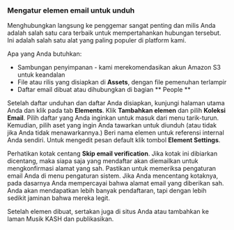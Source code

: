 ### Mengatur elemen email untuk unduh

Menghubungkan langsung ke penggemar sangat penting dan milis Anda adalah salah satu cara terbaik untuk mempertahankan hubungan tersebut. Ini adalah salah satu alat yang paling populer di platform kami.

Apa yang Anda butuhkan:

- Sambungan penyimpanan - kami merekomendasikan akun Amazon S3 untuk keandalan
- File atau rilis yang disiapkan di **Assets**, dengan file pemenuhan terlampir
- Daftar email dibuat atau dihubungkan di bagian ** People **

Setelah daftar unduhan dan daftar Anda disiapkan, kunjungi halaman utama Anda dan klik pada tab **Elements**. Klik **Tambahkan elemen** dan pilih **Koleksi Email**. Pilih daftar yang Anda inginkan untuk masuk dari menu tarik-turun. Kemudian, pilih aset yang ingin Anda tawarkan untuk diunduh (atau tidak jika Anda tidak menawarkannya.) Beri nama elemen untuk referensi internal Anda sendiri. Untuk mengedit pesan default klik tombol **Element Settings**.

Perhatikan kotak centang **Skip email verification**. Jika kotak ini dibiarkan dicentang, maka siapa saja yang mendaftar akan diemailkan untuk mengkonfirmasi alamat yang sah. Pastikan untuk memeriksa pengaturan email Anda di menu pengaturan sistem. Jika Anda mencentang kotaknya, pada dasarnya Anda mempercayai bahwa alamat email yang diberikan sah. Anda akan mendapatkan lebih banyak pendaftaran, tapi dengan lebih sedikit jaminan bahwa mereka legit.

Setelah elemen dibuat, sertakan juga di situs Anda atau tambahkan ke laman Musik KASH dan publikasikan.
